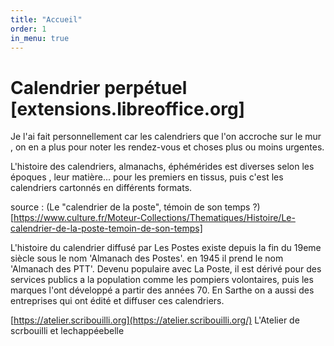 ```yaml
---
title: "Accueil"
order: 1
in_menu: true
---
```

# Calendrier perpétuel [extensions.libreoffice.org]

Je l'ai fait personnellement car les calendriers que l'on accroche sur le mur , on en a plus
pour noter les rendez-vous et choses plus ou moins urgentes.

L'histoire des calendriers, almanachs, éphémérides est diverses selon les époques , leur matière... 
pour les premiers en tissus, puis c'est les calendriers cartonnés en différents formats.

source :
(Le "calendrier de la poste", témoin de son temps ?) [https://www.culture.fr/Moteur-Collections/Thematiques/Histoire/Le-calendrier-de-la-poste-temoin-de-son-temps]
 
L'histoire du calendrier diffusé par Les Postes existe depuis la fin du 19eme siècle sous le nom 'Almanach des Postes'. en 1945 il prend le nom 'Almanach des PTT'. 
Devenu populaire avec La Poste, il est dérivé pour des services publics a la population comme les pompiers volontaires, puis les marques l'ont développé a partir des années 70. 
En Sarthe on a aussi des entreprises qui ont édité et diffuser ces calendriers.

[https://atelier.scribouilli.org](https://atelier.scribouilli.org/)
L'Atelier de scrbouilli et lechappéebelle 